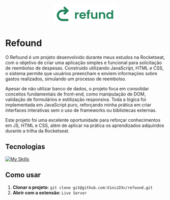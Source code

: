 <!--- # "Can be a image or a gift from the project pages" -->

<p align="center">
  <img src="./refund-template-main/img/logo.svg" alt="Project Name">
</p>

# Refound

O Refound é um projeto desenvolvido durante meus estudos na Rocketseat, com o objetivo de criar uma aplicação simples e funcional para solicitação de reembolso de despesas. Construído utilizando JavaScript, HTML e CSS, o sistema permite que usuários preencham e enviem informações sobre gastos realizados, simulando um processo de reembolso.

Apesar de não utilizar banco de dados, o projeto foca em consolidar conceitos fundamentais de front-end, como manipulação de DOM, validação de formulários e estilização responsiva. Toda a lógica foi implementada em JavaScript puro, reforçando minha prática em criar interfaces interativas sem o uso de frameworks ou bibliotecas externas.

Este projeto foi uma excelente oportunidade para reforçar conhecimentos em JS, HTML e CSS, além de aplicar na prática os aprendizados adquiridos durante a trilha da Rocketseat.

## Tecnologias 

<!--- # "Verify icons availability here https://github.com/tandpfun/skill-icons" -->

[![My Skills](https://skillicons.dev/icons?i=js,css,html)](https://skillicons.dev)

## Como usar

1. **Clonar o projeto**: `git clone git@github.com:ViniiD3v/refound.git`
2. **Abrir com a extensão**: `Live Server`
